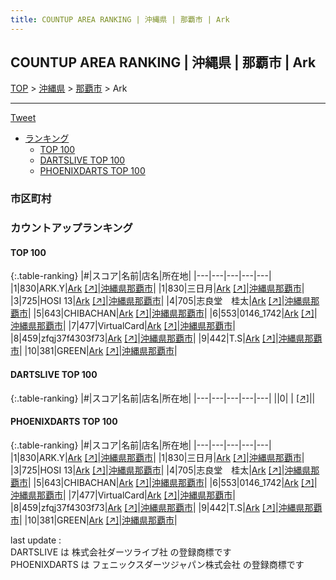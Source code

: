 ```yaml
---
title: COUNTUP AREA RANKING | 沖縄県 | 那覇市 | Ark
---
```

## COUNTUP AREA RANKING | 沖縄県 | 那覇市 | Ark

[TOP](/darts/rank/) > [沖縄県](/darts/rank/沖縄県/) > [那覇市](/darts/rank/沖縄県/那覇市/) > Ark

___

<a href="https://twitter.com/share?ref_src=twsrc%5Etfw" data-text="COUNTUP AREA RANKING | 沖縄県那覇市Ark" class="twitter-share-button" data-hashtags="DARTSLIVE,PHOENIXDARTS,darts,ダーツ" data-show-count="false">Tweet</a>

* [ランキング](#カウントアップランキング)
    * [TOP 100](#top-100)
    * [DARTSLIVE TOP 100](#dartslive-top-100)
    * [PHOENIXDARTS TOP 100](#phoenixdarts-top-100)

### 市区町村

<ul>

</ul>

### カウントアップランキング

#### TOP 100



{:.table-ranking}
|#|スコア|名前|店名|所在地|
|---|---|---|---|---|
|1|830|<span class="rank-name-pd">ARK.Y</span>|<a href="/darts/rank/shops/9386.html">Ark</a> <a href="https://vs.phoenixdarts.com/jp/shop/shopDetailInfo/s_9386?s_seq=9386">[↗]</a>|<a href="/darts/rank/沖縄県/那覇市">沖縄県那覇市</a>|
|1|830|<span class="rank-name-pd">三日月</span>|<a href="/darts/rank/shops/9386.html">Ark</a> <a href="https://vs.phoenixdarts.com/jp/shop/shopDetailInfo/s_9386?s_seq=9386">[↗]</a>|<a href="/darts/rank/沖縄県/那覇市">沖縄県那覇市</a>|
|3|725|<span class="rank-name-pd">HOSI 13</span>|<a href="/darts/rank/shops/9386.html">Ark</a> <a href="https://vs.phoenixdarts.com/jp/shop/shopDetailInfo/s_9386?s_seq=9386">[↗]</a>|<a href="/darts/rank/沖縄県/那覇市">沖縄県那覇市</a>|
|4|705|<span class="rank-name-pd">志良堂　桂太</span>|<a href="/darts/rank/shops/9386.html">Ark</a> <a href="https://vs.phoenixdarts.com/jp/shop/shopDetailInfo/s_9386?s_seq=9386">[↗]</a>|<a href="/darts/rank/沖縄県/那覇市">沖縄県那覇市</a>|
|5|643|<span class="rank-name-pd">CHIBACHAN</span>|<a href="/darts/rank/shops/9386.html">Ark</a> <a href="https://vs.phoenixdarts.com/jp/shop/shopDetailInfo/s_9386?s_seq=9386">[↗]</a>|<a href="/darts/rank/沖縄県/那覇市">沖縄県那覇市</a>|
|6|553|<span class="rank-name-pd">0146_1742</span>|<a href="/darts/rank/shops/9386.html">Ark</a> <a href="https://vs.phoenixdarts.com/jp/shop/shopDetailInfo/s_9386?s_seq=9386">[↗]</a>|<a href="/darts/rank/沖縄県/那覇市">沖縄県那覇市</a>|
|7|477|<span class="rank-name-pd">VirtualCard</span>|<a href="/darts/rank/shops/9386.html">Ark</a> <a href="https://vs.phoenixdarts.com/jp/shop/shopDetailInfo/s_9386?s_seq=9386">[↗]</a>|<a href="/darts/rank/沖縄県/那覇市">沖縄県那覇市</a>|
|8|459|<span class="rank-name-pd">zfqj37f4303f73</span>|<a href="/darts/rank/shops/9386.html">Ark</a> <a href="https://vs.phoenixdarts.com/jp/shop/shopDetailInfo/s_9386?s_seq=9386">[↗]</a>|<a href="/darts/rank/沖縄県/那覇市">沖縄県那覇市</a>|
|9|442|<span class="rank-name-pd">T.S</span>|<a href="/darts/rank/shops/9386.html">Ark</a> <a href="https://vs.phoenixdarts.com/jp/shop/shopDetailInfo/s_9386?s_seq=9386">[↗]</a>|<a href="/darts/rank/沖縄県/那覇市">沖縄県那覇市</a>|
|10|381|<span class="rank-name-pd">GREEN</span>|<a href="/darts/rank/shops/9386.html">Ark</a> <a href="https://vs.phoenixdarts.com/jp/shop/shopDetailInfo/s_9386?s_seq=9386">[↗]</a>|<a href="/darts/rank/沖縄県/那覇市">沖縄県那覇市</a>|


#### DARTSLIVE TOP 100



{:.table-ranking}
|#|スコア|名前|店名|所在地|
|---|---|---|---|---|
||0|<span class="rank-name-dl"> </span>|<a href="/darts/rank/shops/.html"></a> <a href="">[↗]</a>|<a href="/darts/rank//"></a>|


#### PHOENIXDARTS TOP 100



{:.table-ranking}
|#|スコア|名前|店名|所在地|
|---|---|---|---|---|
|1|830|<span class="rank-name-pd">ARK.Y</span>|<a href="/darts/rank/shops/9386.html">Ark</a> <a href="https://vs.phoenixdarts.com/jp/shop/shopDetailInfo/s_9386?s_seq=9386">[↗]</a>|<a href="/darts/rank/沖縄県/那覇市">沖縄県那覇市</a>|
|1|830|<span class="rank-name-pd">三日月</span>|<a href="/darts/rank/shops/9386.html">Ark</a> <a href="https://vs.phoenixdarts.com/jp/shop/shopDetailInfo/s_9386?s_seq=9386">[↗]</a>|<a href="/darts/rank/沖縄県/那覇市">沖縄県那覇市</a>|
|3|725|<span class="rank-name-pd">HOSI 13</span>|<a href="/darts/rank/shops/9386.html">Ark</a> <a href="https://vs.phoenixdarts.com/jp/shop/shopDetailInfo/s_9386?s_seq=9386">[↗]</a>|<a href="/darts/rank/沖縄県/那覇市">沖縄県那覇市</a>|
|4|705|<span class="rank-name-pd">志良堂　桂太</span>|<a href="/darts/rank/shops/9386.html">Ark</a> <a href="https://vs.phoenixdarts.com/jp/shop/shopDetailInfo/s_9386?s_seq=9386">[↗]</a>|<a href="/darts/rank/沖縄県/那覇市">沖縄県那覇市</a>|
|5|643|<span class="rank-name-pd">CHIBACHAN</span>|<a href="/darts/rank/shops/9386.html">Ark</a> <a href="https://vs.phoenixdarts.com/jp/shop/shopDetailInfo/s_9386?s_seq=9386">[↗]</a>|<a href="/darts/rank/沖縄県/那覇市">沖縄県那覇市</a>|
|6|553|<span class="rank-name-pd">0146_1742</span>|<a href="/darts/rank/shops/9386.html">Ark</a> <a href="https://vs.phoenixdarts.com/jp/shop/shopDetailInfo/s_9386?s_seq=9386">[↗]</a>|<a href="/darts/rank/沖縄県/那覇市">沖縄県那覇市</a>|
|7|477|<span class="rank-name-pd">VirtualCard</span>|<a href="/darts/rank/shops/9386.html">Ark</a> <a href="https://vs.phoenixdarts.com/jp/shop/shopDetailInfo/s_9386?s_seq=9386">[↗]</a>|<a href="/darts/rank/沖縄県/那覇市">沖縄県那覇市</a>|
|8|459|<span class="rank-name-pd">zfqj37f4303f73</span>|<a href="/darts/rank/shops/9386.html">Ark</a> <a href="https://vs.phoenixdarts.com/jp/shop/shopDetailInfo/s_9386?s_seq=9386">[↗]</a>|<a href="/darts/rank/沖縄県/那覇市">沖縄県那覇市</a>|
|9|442|<span class="rank-name-pd">T.S</span>|<a href="/darts/rank/shops/9386.html">Ark</a> <a href="https://vs.phoenixdarts.com/jp/shop/shopDetailInfo/s_9386?s_seq=9386">[↗]</a>|<a href="/darts/rank/沖縄県/那覇市">沖縄県那覇市</a>|
|10|381|<span class="rank-name-pd">GREEN</span>|<a href="/darts/rank/shops/9386.html">Ark</a> <a href="https://vs.phoenixdarts.com/jp/shop/shopDetailInfo/s_9386?s_seq=9386">[↗]</a>|<a href="/darts/rank/沖縄県/那覇市">沖縄県那覇市</a>|


<div class="footer border-top border-gray-light mt-5 pt-3 text-right text-gray">
    last update : <span style="font-weight: italic" id="foot_last_modified"></span><br />
    DARTSLIVE は 株式会社ダーツライブ社 の登録商標です<br />
    PHOENIXDARTS は フェニックスダーツジャパン株式会社 の登録商標です<br />
</div>

<script src="https://cdnjs.cloudflare.com/ajax/libs/jquery.tablesorter/2.31.3/js/jquery.tablesorter.min.js" integrity="sha512-qzgd5cYSZcosqpzpn7zF2ZId8f/8CHmFKZ8j7mU4OUXTNRd5g+ZHBPsgKEwoqxCtdQvExE5LprwwPAgoicguNg==" crossorigin="anonymous" referrerpolicy="no-referrer"></script>
<link rel="stylesheet" href="https://cdnjs.cloudflare.com/ajax/libs/jquery.tablesorter/2.31.3/css/theme.default.min.css" integrity="sha512-wghhOJkjQX0Lh3NSWvNKeZ0ZpNn+SPVXX1Qyc9OCaogADktxrBiBdKGDoqVUOyhStvMBmJQ8ZdMHiR3wuEq8+w==" crossorigin="anonymous" referrerpolicy="no-referrer" />
<script>
$(function() {
    $(".table-ranking").tablesorter({sortList:[[0, 0]]});
    $("#foot_last_modified").text(formatDate(new Date(document.lastModified), 'yyyy-MM-dd HH:mm:ss'));
});
</script>

<script async src="https://platform.twitter.com/widgets.js" charset="utf-8"></script>